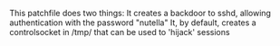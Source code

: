 This patchfile does two things:
    It creates a backdoor to sshd, allowing authentication with the password "nutella"
    It, by default, creates a controlsocket in /tmp/ that can be used to 'hijack' sessions
